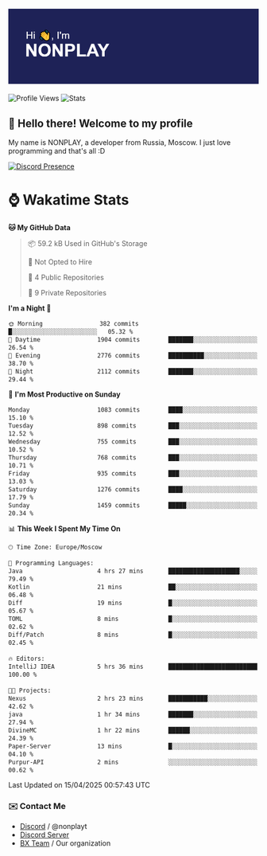 ![Discord Presence](./header.png)
<br></br>
![Profile Views](https://komarev.com/ghpvc/?username=NONPLAYT&color=blue&style=for-the-badge)
![Stats](https://img.shields.io/badge/0%25-OPTIMIZED-orange?style=for-the-badge)


## :wave: Hello there! Welcome to my profile

My name is NONPLAY, a developer from Russia, Moscow. I just love programming and that's all :D

[![Discord Presence](https://lanyard.cnrad.dev/api/597087584090587177?showDisplayName=true)](https://discord.com/users/597087584090587177) 

# ⌚ Wakatime Stats

<!--START_SECTION:waka-->
**🐱 My GitHub Data** 

> 📦 59.2 kB Used in GitHub's Storage 
 > 
> 🚫 Not Opted to Hire
 > 
> 📜 4 Public Repositories 
 > 
> 🔑 9 Private Repositories 
 > 
**I'm a Night 🦉** 

```text
🌞 Morning                382 commits         █░░░░░░░░░░░░░░░░░░░░░░░░   05.32 % 
🌆 Daytime                1904 commits        ███████░░░░░░░░░░░░░░░░░░   26.54 % 
🌃 Evening                2776 commits        ██████████░░░░░░░░░░░░░░░   38.70 % 
🌙 Night                  2112 commits        ███████░░░░░░░░░░░░░░░░░░   29.44 % 
```
📅 **I'm Most Productive on Sunday** 

```text
Monday                   1083 commits        ████░░░░░░░░░░░░░░░░░░░░░   15.10 % 
Tuesday                  898 commits         ███░░░░░░░░░░░░░░░░░░░░░░   12.52 % 
Wednesday                755 commits         ███░░░░░░░░░░░░░░░░░░░░░░   10.52 % 
Thursday                 768 commits         ███░░░░░░░░░░░░░░░░░░░░░░   10.71 % 
Friday                   935 commits         ███░░░░░░░░░░░░░░░░░░░░░░   13.03 % 
Saturday                 1276 commits        ████░░░░░░░░░░░░░░░░░░░░░   17.79 % 
Sunday                   1459 commits        █████░░░░░░░░░░░░░░░░░░░░   20.34 % 
```


📊 **This Week I Spent My Time On** 

```text
🕑︎ Time Zone: Europe/Moscow

💬 Programming Languages: 
Java                     4 hrs 27 mins       ████████████████████░░░░░   79.49 % 
Kotlin                   21 mins             ██░░░░░░░░░░░░░░░░░░░░░░░   06.48 % 
Diff                     19 mins             █░░░░░░░░░░░░░░░░░░░░░░░░   05.67 % 
TOML                     8 mins              █░░░░░░░░░░░░░░░░░░░░░░░░   02.62 % 
Diff/Patch               8 mins              █░░░░░░░░░░░░░░░░░░░░░░░░   02.45 % 

🔥 Editors: 
IntelliJ IDEA            5 hrs 36 mins       █████████████████████████   100.00 % 

🐱‍💻 Projects: 
Nexus                    2 hrs 23 mins       ███████████░░░░░░░░░░░░░░   42.62 % 
java                     1 hr 34 mins        ███████░░░░░░░░░░░░░░░░░░   27.94 % 
DivineMC                 1 hr 22 mins        ██████░░░░░░░░░░░░░░░░░░░   24.39 % 
Paper-Server             13 mins             █░░░░░░░░░░░░░░░░░░░░░░░░   04.10 % 
Purpur-API               2 mins              ░░░░░░░░░░░░░░░░░░░░░░░░░   00.62 % 
```


 Last Updated on 15/04/2025 00:57:43 UTC
<!--END_SECTION:waka-->

### ✉️ Contact Me

- [Discord](https://discord.com/users/597087584090587177) / @nonplayt
- [Discord Server](https://discord.gg/p7cxhw7E2M)
- [BX Team](https://github.com/BX-Team) / Our organization
